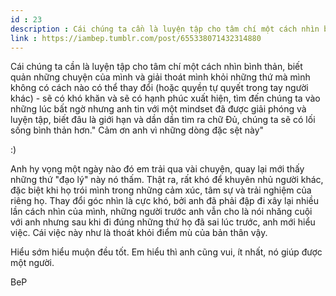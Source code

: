 ```yaml
---
id : 23
description : Cái chúng ta cần là luyện tập cho tâm chí một cách nhìn bình thản, biết quản những chuyện của mình và giải thoát mình khỏi những thứ mà mình không có cách nào có thể thay đổi (hoặc quyền tự quyết trong tay người khác) - sẽ có khó khăn và sẽ có hạnh phúc xuất hiện, tìm đến chúng ta vào những lúc bất ngờ nhưng anh tin với một mindset đã được giải phóng và luyện tập, biết đâu là giới hạn và dần dần tìm ra chữ Đủ, chúng ta sẽ có lối sống bình thản hơn." Cảm ơn anh vì những dòng đặc sệt này"
link : https://iambep.tumblr.com/post/655338071432314880
---
```


Cái chúng ta cần là luyện tập cho tâm chí một cách nhìn bình thản, biết
quản những chuyện của mình và giải thoát mình khỏi những thứ mà mình không
có cách nào có thể thay đổi (hoặc quyền tự quyết trong tay người khác) -
sẽ có khó khăn và sẽ có hạnh phúc xuất hiện, tìm đến chúng ta vào những
lúc bất ngờ nhưng anh tin với một mindset đã được giải phóng và luyện tập,
biết đâu là giới hạn và dần dần tìm ra chữ Đủ, chúng ta sẽ có lối sống bình
thản hơn." Cảm ơn anh vì những dòng đặc sệt này"

:)

Anh hy vọng một ngày nào đó em trải qua vài chuyện, quay lại mới thấy những
thứ "đạo lý" này nó thấm. Thật ra, rất khó để khuyên nhủ người khác, đặc
biệt khi họ trói mình trong những cảm xúc, tâm sự và trải nghiệm của riêng
họ. Thay đổi góc nhìn là cực khó, bởi anh đã phải đập đi xây lại nhiều lần
cách nhìn của mình, những người trước anh vẫn cho là nói nhăng cuội với
anh nhưng sau khi đi đúng những thứ họ đã sai lúc trước, anh mới hiểu việc.
Cái việc này như là thoát khỏi điểm mù của bản thân vậy.

Hiểu sớm hiểu muộn đều tốt. Em hiểu thì anh cũng vui, ít nhất, nó giúp được
một người.

BeP
